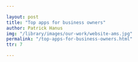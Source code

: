 ```yaml
---

layout: post
title: "Top apps for business owners"
author: Patrick Hanus
img: "/library/images/our-work/website-ams.jpg"
permalink: "/top-apps-for-business-owners.html"
ttr: 7

---
```

